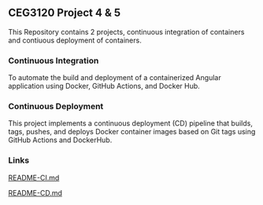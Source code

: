 ## CEG3120 Project 4 & 5

This Repository contains 2 projects, continuous integration of containers and contiuous deployment of containers.

### Continuous Integration

To automate the build and deployment of a containerized Angular application using Docker, GitHub Actions, and Docker Hub.

### Continuous Deployment

This project implements a continuous deployment (CD) pipeline that builds, tags, pushes, and deploys Docker container images based on Git tags using GitHub Actions and DockerHub.

### Links

[README-CI.md](https://github.com/WSU-kduncan/ceg3120-cicd-DJervis04/blob/main/README-CI.md)

[README-CD.md](https://github.com/WSU-kduncan/ceg3120-cicd-DJervis04/blob/main/Project5/README-CD.md)
